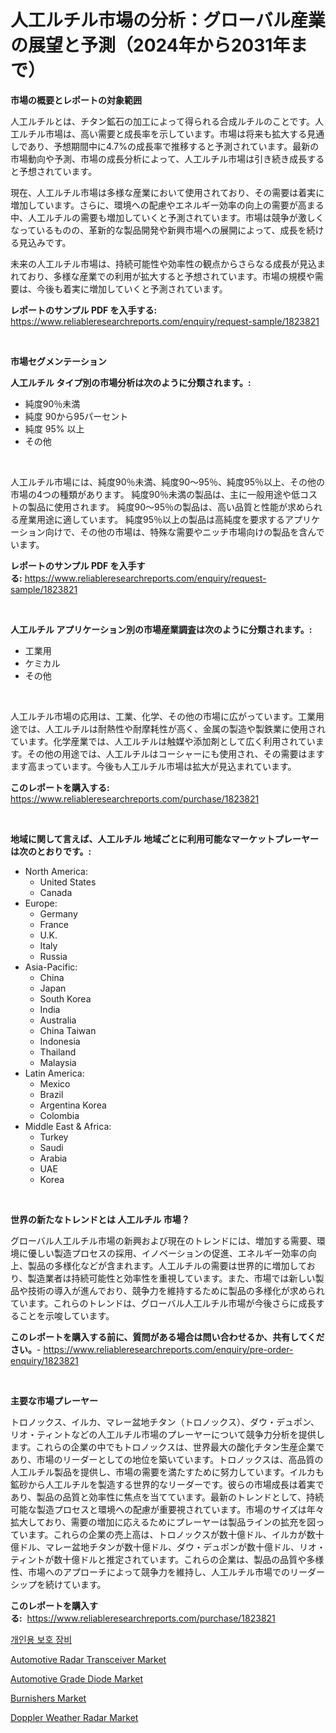 <p><h1>人工ルチル市場の分析：グローバル産業の展望と予測（2024年から2031年まで）</h1></p><p><strong>市場の概要とレポートの対象範囲</strong></p>
<p><p>人工ルチルとは、チタン鉱石の加工によって得られる合成ルチルのことです。人工ルチル市場は、高い需要と成長率を示しています。市場は将来も拡大する見通しであり、予想期間中に4.7%の成長率で推移すると予測されています。最新の市場動向や予測、市場の成長分析によって、人工ルチル市場は引き続き成長すると予想されています。</p><p>現在、人工ルチル市場は多様な産業において使用されており、その需要は着実に増加しています。さらに、環境への配慮やエネルギー効率の向上の需要が高まる中、人工ルチルの需要も増加していくと予測されています。市場は競争が激しくなっているものの、革新的な製品開発や新興市場への展開によって、成長を続ける見込みです。</p><p>未来の人工ルチル市場は、持続可能性や効率性の観点からさらなる成長が見込まれており、多様な産業での利用が拡大すると予想されています。市場の規模や需要は、今後も着実に増加していくと予測されています。</p></p>
<p><strong>レポートのサンプル PDF を入手する:</strong> <a href="https://www.reliableresearchreports.com/enquiry/request-sample/1823821">https://www.reliableresearchreports.com/enquiry/request-sample/1823821</a></p>
<p>&nbsp;</p>
<p><strong>市場セグメンテーション</strong></p>
<p><strong>人工ルチル タイプ別の市場分析は次のように分類されます。:</strong></p>
<p><ul><li>純度90％未満</li><li>純度 90から95パーセント</li><li>純度 95% 以上</li><li>その他</li></ul></p>
<p>&nbsp;</p>
<p><p>人工ルチル市場には、純度90％未満、純度90〜95％、純度95％以上、その他の市場の4つの種類があります。 純度90％未満の製品は、主に一般用途や低コストの製品に使用されます。 純度90〜95％の製品は、高い品質と性能が求められる産業用途に適しています。 純度95％以上の製品は高純度を要求するアプリケーション向けで、その他の市場は、特殊な需要やニッチ市場向けの製品を含んでいます。</p></p>
<p><strong>レポートのサンプル PDF を入手する:</strong>&nbsp;<a href="https://www.reliableresearchreports.com/enquiry/request-sample/1823821">https://www.reliableresearchreports.com/enquiry/request-sample/1823821</a></p>
<p>&nbsp;</p>
<p><strong> 人工ルチル アプリケーション別の市場産業調査は次のように分類されます。:</strong></p>
<p><ul><li>工業用</li><li>ケミカル</li><li>その他</li></ul></p>
<p>&nbsp;</p>
<p><p>人工ルチル市場の応用は、工業、化学、その他の市場に広がっています。工業用途では、人工ルチルは耐熱性や耐摩耗性が高く、金属の製造や製鉄業に使用されています。化学産業では、人工ルチルは触媒や添加剤として広く利用されています。その他の用途では、人工ルチルはコーシャーにも使用され、その需要はますます高まっています。今後も人工ルチル市場は拡大が見込まれています。</p></p>
<p><strong>このレポートを購入する:</strong>&nbsp; <a href="https://www.reliableresearchreports.com/purchase/1823821">https://www.reliableresearchreports.com/purchase/1823821</a></p>
<p>&nbsp;</p>
<p><strong>地域に関して言えば、人工ルチル 地域ごとに利用可能なマーケットプレーヤーは次のとおりです。:</strong></p>
<p><ul>
    <li>
        North America:
        <ul>
            <li>United States</li>
            <li>Canada</li>
        </ul>
    </li>
    <li>
        Europe:
        <ul>
            <li>Germany</li>
            <li>France</li>
            <li>U.K.</li>
            <li>Italy</li>
            <li>Russia</li>
        </ul>
    </li>
    <li>
        Asia-Pacific:
        <ul>
            <li>China</li>
            <li>Japan</li>
            <li>South Korea</li>
            <li>India</li>
            <li>Australia</li>
            <li>China Taiwan</li>
            <li>Indonesia</li>
            <li>Thailand</li>
            <li>Malaysia</li>
        </ul>
    </li>
    <li>
        Latin America:
        <ul>
            <li>Mexico</li>
            <li>Brazil</li>
            <li>Argentina Korea</li>
            <li>Colombia</li>
        </ul>
    </li>
    <li>
        Middle East & Africa:
        <ul>
            <li>Turkey</li>
            <li>Saudi</li>
            <li>Arabia</li>
            <li>UAE</li>
            <li>Korea</li>
        </ul>
    </li>
    </ul></p>
<p>&nbsp;</p>
<p><strong>世界の新たなトレンドとは 人工ルチル 市場？</strong></p>
<p><p>グローバル人工ルチル市場の新興および現在のトレンドには、増加する需要、環境に優しい製造プロセスの採用、イノベーションの促進、エネルギー効率の向上、製品の多様化などが含まれます。人工ルチルの需要は世界的に増加しており、製造業者は持続可能性と効率性を重視しています。また、市場では新しい製品や技術の導入が進んでおり、競争力を維持するために製品の多様化が求められています。これらのトレンドは、グローバル人工ルチル市場が今後さらに成長することを示唆しています。</p></p>
<p><strong>このレポートを購入する前に、質問がある場合は問い合わせるか、共有してください。</strong>- <a href="https://www.reliableresearchreports.com/enquiry/pre-order-enquiry/1823821">https://www.reliableresearchreports.com/enquiry/pre-order-enquiry/1823821</a></p>
<p>&nbsp;</p>
<p><strong>主要な市場プレーヤー</strong></p>
<p><p>トロノックス、イルカ、マレー盆地チタン（トロノックス）、ダウ・デュポン、リオ・ティントなどの人工ルチル市場のプレーヤーについて競争力分析を提供します。これらの企業の中でもトロノックスは、世界最大の酸化チタン生産企業であり、市場のリーダーとしての地位を築いています。トロノックスは、高品質の人工ルチル製品を提供し、市場の需要を満たすために努力しています。イルカも鉱砂から人工ルチルを製造する世界的なリーダーです。彼らの市場成長は着実であり、製品の品質と効率性に焦点を当てています。最新のトレンドとして、持続可能な製造プロセスと環境への配慮が重要視されています。市場のサイズは年々拡大しており、需要の増加に応えるためにプレーヤーは製品ラインの拡充を図っています。これらの企業の売上高は、トロノックスが数十億ドル、イルカが数十億ドル、マレー盆地チタンが数十億ドル、ダウ・デュポンが数十億ドル、リオ・ティントが数十億ドルと推定されています。これらの企業は、製品の品質や多様性、市場へのアプローチによって競争力を維持し、人工ルチル市場でのリーダーシップを続けています。</p></p>
<p><strong>このレポートを購入する:</strong>&nbsp;&nbsp;<a href="https://www.reliableresearchreports.com/purchase/1823821">https://www.reliableresearchreports.com/purchase/1823821</a></p>
<p><p><a href="https://github.com/vdhdwjyp90142/Market-Research-Report-List-1/blob/main/88997334264.md">개인용 보호 장비</a></p><p><a href="https://issuu.com/reportprime-2/docs/automotive-radar-transceiver-market-size-2030.pptx">Automotive Radar Transceiver Market</a></p><p><a href="https://issuu.com/reportprime-2/docs/automotive-grade-diode-market-size-2030.pptx">Automotive Grade Diode Market</a></p><p><a href="https://github.com/dringals/Market-Research-Report-List-3/blob/main/burnishers-market.md">Burnishers Market</a></p><p><a href="https://view.publitas.com/reportprime-1/insights-into-doppler-weather-radar-market-size-analysing-market-share-trends-and-growth-from-2024-to-2031/">Doppler Weather Radar Market</a></p></p>